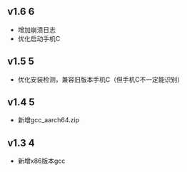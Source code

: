 ## v1.6 6
- 增加崩溃日志
- 优化启动手机C

## v1.5 5
- 优化安装检测，兼容旧版本手机C（但手机C不一定能识别）

## v1.4 5
- 新增gcc_aarch64.zip

## v1.3 4
- 新增x86版本gcc
